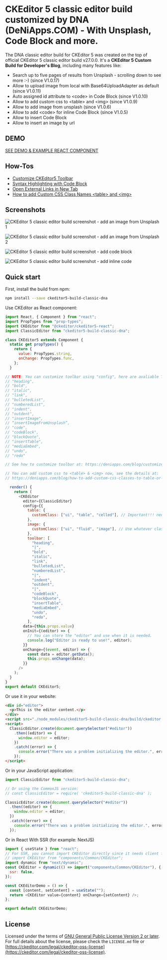 # CKEditor 5 classic editor build customized by DNA (DeNiApps.COM) - With Unsplash, Code Block and more.

The DNA classic editor build for CKEditor 5 was created on the top of official CKEditor 5 classic editor build v27.0.0. It's a **CKEditor 5 Custom Build for Developer's Blog**, including many features like:

- Search up to five pages of results from Unsplash - scrolling down to see more :-) (since V1.0.17)
- Allow to upload image from local with Base64UploadAdapter as default (since V1.0.11)
- Auto assigned id attribute to &lt;code&gt; in Code Block (since V1.0.10)
- Allow to add custom css to &lt;table&gt; and &lt;img&gt; (since V1.0.9)
- Allow to add image from unsplash (since V1.0.6)
- Allow to add &lt;code&gt; for inline Code Block (since V1.0.5)
- Allow to insert Code Block
- Allow to insert an image by url

## DEMO

[SEE DEMO & EXAMPLE REACT COMPONENT](https://deniapps.com/playground/ckeditor)

## How-Tos

- [Customize CKEditor5 Toolbar](https://deniapps.com/blog/customize-ckeditor5-toolbar)
- [Syntax Highlighting with Code Block](https://deniapps.com/blog/syntax-highlight-with-ckeditors-code-block)
- [Open External Links in New Tab](https://deniapps.com/blog/open-external-links-in-new-tab-for-ckeditor)
- [How to add Custom CSS Class Names &lt;table&gt; and &lt;img&gt;](https://deniapps.com/blog/how-to-add-custom-css-classes-to-table-or-img-in-ckeditor)

## Screenshots

![CKEditor 5 classic editor build screenshot - add an image from Unsplash 1](https://user-images.githubusercontent.com/66892370/112403332-937ff200-8ce4-11eb-855c-a8ba602f7a66.png)

![CKEditor 5 classic editor build screenshot - add an image from Unsplash 2](https://user-images.githubusercontent.com/66892370/112403791-73046780-8ce5-11eb-870e-605c118c00ae.png)

![CKEditor 5 classic editor build screenshot - add code block](https://user-images.githubusercontent.com/66892370/90819368-e4b6a600-e2fd-11ea-97f3-4c589e3e3ab5.png)

![CKEditor 5 classic editor build screenshot - add inline code](https://user-images.githubusercontent.com/66892370/90819648-3a8b4e00-e2fe-11ea-99a9-39b51306db73.png)

## Quick start

First, install the build from npm:

```bash
npm install --save ckeditor5-build-classic-dna
```

Use CKEditor as React component:

```js
import React, { Component } from "react";
import PropTypes from "prop-types";
import CKEditor from "@ckeditor/ckeditor5-react";
import ClassicEditor from "ckeditor5-build-classic-dna";

class CKEditor5 extends Component {
  static get propTypes() {
    return {
      value: PropTypes.string,
      onChange: PropTypes.func,
    };
  }

// NOTE: You can customize toolbar using "config", here are avaliable Toolbar Items:
// "heading",
// "bold",
// "italic",
// "link",
// "bulletedList",
// "numberedList",
// "indent",
// "outdent",
// "insertImage",
// “insertImageFromUnsplash”,
// "code",
// "codeBlock",
// "blockQuote",
// "insertTable",
// "mediaEmbed",
// "undo",
// "redo"

// See how to customize toolbar at: https://deniapps.com/blog/customize-ckeditor5-toolbar

// You can add custom css to <table> & <img> now, see the details at:
// https://deniapps.com/blog/how-to-add-custom-css-classes-to-table-or-img-in-ckeditor

  render() {
    return (
      <CKEditor
        editor={ClassicEditor}
        config={{
          table: {
            customClass: ["ui", "table", "celled"], // Important!!! need to be array
          },
          image: {
          	customClass: ["ui", "fluid", "image"], // Use whatever class names defined in your theme
          },
          toolbar: [
            "heading",
            "|",
            "bold",
            "italic",
            "link",
            "bulletedList",
            "numberedList",
            "|",
            "indent",
            "outdent",
            "|",
            "codeBlock",
            "blockQuote",
            "insertTable",
            "mediaEmbed",
            "undo",
            "redo",
          ],
        data={this.props.value}
        onInit={(editor) => {
          // You can store the "editor" and use when it is needed.
          console.log("Editor is ready to use!", editor);
        }}
        onChange={(event, editor) => {
          const data = editor.getData();
          this.props.onChange(data);
        }}
      />
    );
  }
}
export default CKEditor5;
```

Or use it in your website:

```html
<div id="editor">
  <p>This is the editor content.</p>
</div>
<script src="./node_modules/ckeditor5-build-classic-dna/build/ckeditor.js"></script>
<script>
  ClassicEditor.create(document.querySelector("#editor"))
    .then((editor) => {
      window.editor = editor;
    })
    .catch((error) => {
      console.error("There was a problem initializing the editor.", error);
    });
</script>
```

Or in your JavaScript application:

```js
import ClassicEditor from "ckeditor5-build-classic-dna";

// Or using the CommonJS version:
// const ClassicEditor = require( 'ckeditor5-build-classic-dna' );

ClassicEditor.create(document.querySelector("#editor"))
  .then((editor) => {
    window.editor = editor;
  })
  .catch((error) => {
    console.error("There was a problem initializing the editor.", error);
  });
```

Or in React With SSR (for example: NextJS)

```js
import { useState } from "react";
// For SSR, you cannot import CKEditor directly since it needs client functions to run.
// import CKEditor from "components/Common/CKEditor";
import dynamic from "next/dynamic";
const CKEditor = dynamic(() => import("components/Common/CKEditor"), {
  ssr: false,
});

const CKEditorDemo = () => {
  const [content, setContent] = useState("");
  return <CKEditor value={content} onChange={setContent} />;
};

export default CKEditorDemo;
```

## License

Licensed under the terms of [GNU General Public License Version 2 or later](http://www.gnu.org/licenses/gpl.html). For full details about the license, please check the `LICENSE.md` file or [https://ckeditor.com/legal/ckeditor-oss-license](https://ckeditor.com/legal/ckeditor-oss-license).
